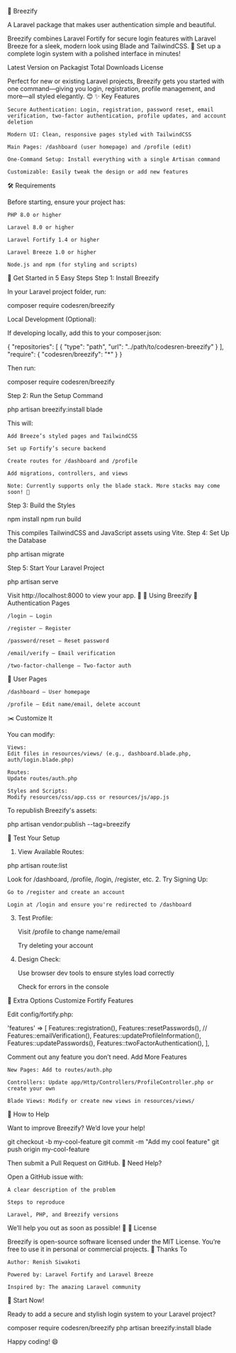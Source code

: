 🌟 Breezify

A Laravel package that makes user authentication simple and beautiful.

Breezify combines Laravel Fortify for secure login features with Laravel Breeze for a sleek, modern look using Blade and TailwindCSS. 🚀
Set up a complete login system with a polished interface in minutes!

Latest Version on Packagist
Total Downloads
License

Perfect for new or existing Laravel projects, Breezify gets you started with one command—giving you login, registration, profile management, and more—all styled elegantly. 😊
✨ Key Features

    Secure Authentication: Login, registration, password reset, email verification, two-factor authentication, profile updates, and account deletion

    Modern UI: Clean, responsive pages styled with TailwindCSS

    Main Pages: /dashboard (user homepage) and /profile (edit)

    One-Command Setup: Install everything with a single Artisan command

    Customizable: Easily tweak the design or add new features

🛠️ Requirements

Before starting, ensure your project has:

    PHP 8.0 or higher

    Laravel 8.0 or higher

    Laravel Fortify 1.4 or higher

    Laravel Breeze 1.0 or higher

    Node.js and npm (for styling and scripts)

🚀 Get Started in 5 Easy Steps
Step 1: Install Breezify

In your Laravel project folder, run:

composer require codesren/breezify

Local Development (Optional):

If developing locally, add this to your composer.json:

{
    "repositories": [
        {
            "type": "path",
            "url": "../path/to/codesren-breezify"
        }
    ],
    "require": {
        "codesren/breezify": "*"
    }
}

Then run:

composer require codesren/breezify

Step 2: Run the Setup Command

php artisan breezify:install blade

This will:

    Add Breeze’s styled pages and TailwindCSS

    Set up Fortify’s secure backend

    Create routes for /dashboard and /profile

    Add migrations, controllers, and views

    Note: Currently supports only the blade stack. More stacks may come soon! 🌈

Step 3: Build the Styles

npm install
npm run build

This compiles TailwindCSS and JavaScript assets using Vite.
Step 4: Set Up the Database

php artisan migrate

Step 5: Start Your Laravel Project

php artisan serve

Visit http://localhost:8000 to view your app. 🎉
🎯 Using Breezify
🔐 Authentication Pages

    /login — Login

    /register — Register

    /password/reset — Reset password

    /email/verify — Email verification

    /two-factor-challenge — Two-factor auth

👤 User Pages

    /dashboard — User homepage

    /profile — Edit name/email, delete account

✂️ Customize It

You can modify:

    Views:
    Edit files in resources/views/ (e.g., dashboard.blade.php, auth/login.blade.php)

    Routes:
    Update routes/auth.php

    Styles and Scripts:
    Modify resources/css/app.css or resources/js/app.js

To republish Breezify's assets:

php artisan vendor:publish --tag=breezify

🧪 Test Your Setup
1. View Available Routes:

php artisan route:list

Look for /dashboard, /profile, /login, /register, etc.
2. Try Signing Up:

    Go to /register and create an account

    Login at /login and ensure you're redirected to /dashboard

3. Test Profile:

    Visit /profile to change name/email

    Try deleting your account

4. Design Check:

    Use browser dev tools to ensure styles load correctly

    Check for errors in the console

🔧 Extra Options
Customize Fortify Features

Edit config/fortify.php:

'features' => [
    Features::registration(),
    Features::resetPasswords(),
    // Features::emailVerification(),
    Features::updateProfileInformation(),
    Features::updatePasswords(),
    Features::twoFactorAuthentication(),
],

Comment out any feature you don’t need.
Add More Features

    New Pages: Add to routes/auth.php

    Controllers: Update app/Http/Controllers/ProfileController.php or create your own

    Blade Views: Modify or create new views in resources/views/

🤝 How to Help

Want to improve Breezify? We’d love your help!

git checkout -b my-cool-feature
git commit -m "Add my cool feature"
git push origin my-cool-feature

Then submit a Pull Request on GitHub.
🐞 Need Help?

Open a GitHub issue with:

    A clear description of the problem

    Steps to reproduce

    Laravel, PHP, and Breezify versions

We’ll help you out as soon as possible! 🙌
📜 License

Breezify is open-source software licensed under the MIT License.
You’re free to use it in personal or commercial projects.
🙏 Thanks To

    Author: Renish Siwakoti

    Powered by: Laravel Fortify and Laravel Breeze

    Inspired by: The amazing Laravel community

🎉 Start Now!

Ready to add a secure and stylish login system to your Laravel project?

composer require codesren/breezify
php artisan breezify:install blade

Happy coding! 😄

